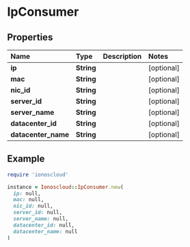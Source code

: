 # IpConsumer

## Properties

| Name | Type | Description | Notes |
| :--- | :--- | :--- | :--- |
| **ip** | **String** |  | \[optional\] |
| **mac** | **String** |  | \[optional\] |
| **nic\_id** | **String** |  | \[optional\] |
| **server\_id** | **String** |  | \[optional\] |
| **server\_name** | **String** |  | \[optional\] |
| **datacenter\_id** | **String** |  | \[optional\] |
| **datacenter\_name** | **String** |  | \[optional\] |

## Example

```ruby
require 'ionoscloud'

instance = Ionoscloud::IpConsumer.new(
  ip: null,
  mac: null,
  nic_id: null,
  server_id: null,
  server_name: null,
  datacenter_id: null,
  datacenter_name: null
)
```

